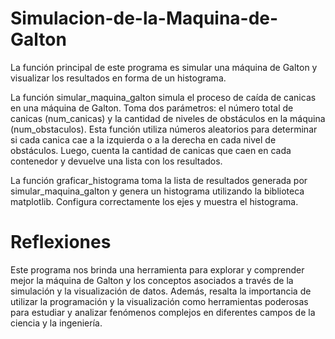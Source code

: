 # Simulacion-de-la-Maquina-de-Galton
La función principal de este programa es simular una máquina de Galton y visualizar los resultados en forma de un histograma.

La función simular_maquina_galton simula el proceso de caída de canicas en una máquina de Galton. Toma dos parámetros: el número total de canicas (num_canicas) y la cantidad de niveles de obstáculos en la máquina (num_obstaculos). Esta función utiliza números aleatorios para determinar si cada canica cae a la izquierda o a la derecha en cada nivel de obstáculos. Luego, cuenta la cantidad de canicas que caen en cada contenedor y devuelve una lista con los resultados.

La función graficar_histograma toma la lista de resultados generada por simular_maquina_galton y genera un histograma utilizando la biblioteca matplotlib. Configura correctamente los ejes y muestra el histograma.
# Reflexiones
Este programa nos brinda una herramienta para explorar y comprender mejor la máquina de Galton y los conceptos asociados a través de la simulación y la visualización de datos. Además, resalta la importancia de utilizar la programación y la visualización como herramientas poderosas para estudiar y analizar fenómenos complejos en diferentes campos de la ciencia y la ingeniería.
